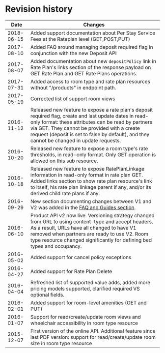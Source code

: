 # Revision history

| Date | Changes |
| ---- | ---------------- |
| 2018-06-15 | Added support documentation about Per Stay Service Fees at the Rateplan level (GET,POST,PUT)
| 2017-08-10 | Added FAQ around managing deposit required flag in conjunction with the new Deposit API |
| 2017-08-07 | Added documentation about new `depositPolicy` link in Rate Plan's links section of the response payload on GET Rate Plan and GET Rate Plans operations. |
| 2017-07-31 | Added access to room type and rate plan resources without "/products" in endpoint path. |
| 2017-05-19 | Corrected list of support room views |
| 2016-11-12 | Released new feature to expose a rate plan's deposit required flag, create and last update dates in read-only format: these attributes can be read by partners via GET. They cannot be provided with a create request (deposit is set to false by default), and they cannot be changed in update requests. |
| 2016-10-20 | Released new feature to expose a room type's rate thresholds, in read-only format. Only GET operation is allowed on this sub resource. |
| 2016-10-18 | Released new feature to expose RatePlanLinkage information in read-only format in rate plan GET. Added links section to show rate plan resource's link to itself, his rate plan linkage parent if any, and/or its derived child rate plans if any. |
| 2016-09-29 | New section documenting changes between V1 and V2 was added in the [FAQ and Guides section](guides.html#/v1v2diff). |
| 2016-06-10 | Product API v2 now live. Versioning strategy changed from URL to using content-type and accept headers. As a result, URLs have all changed to have V1 removed when partners are ready to use V2. Room type resource changed significantly for defining bed types and occupancy. |
| 2016-05-02 | Added support for cancel policy exceptions |
| 2016-04-27 | Added support for Rate Plan Delete |
| 2016-04-04 | Refreshed list of supported value adds, added more pricing models supported, clarified required VS optional fields. |
| 2016-02-01 | Added support for room-level amenities (GET and PUT) |
| 2016-01-07 | Support for read/create/update room views and wheelchair accessibility in room type resource |
| 2015-12-07 | First version of the online API. Additional feature since last PDF version: support for read/create/update room size in room type resource |

